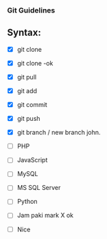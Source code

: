 ### Git Guidelines

## Syntax:

- [X] git clone
- [X] git clone -ok
- [X] git pull
- [X] git add
- [X] git commit
- [X] git push
- [X] git branch / new branch john.
- [ ] PHP
- [ ] JavaScript
- [ ] MySQL
- [ ] MS SQL Server
- [ ] Python
- [ ] Jam paki mark X ok
- [ ] Nice 	

